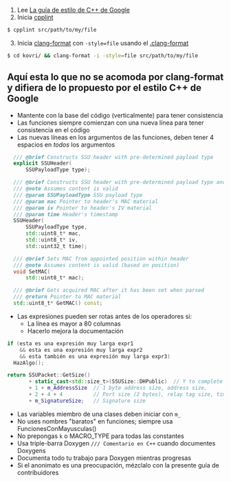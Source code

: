 1. Lee [La guía de estilo de C++ de Google](https://google.github.io/styleguide/cppguide.html)
2. Inicia [cpplint](https://pypi.python.org/pypi/cpplint/)
```bash
$ cpplint src/path/to/my/file
```
3. Inicia [clang-format](http://llvm.org/releases/3.8.0/tools/clang/docs/ClangFormat.html) con ```-style=file``` usando el [.clang-format](https://github.com/byterubpay/kovri/blob/master/.clang-format)
```bash
$ cd kovri/ && clang-format -i -style=file src/path/to/my/file
```

## Aquí esta lo que no se acomoda por clang-format y difiera de lo propuesto por el estilo C++ de Google

- Mantente con la base del código (verticalmente) para tener consistencia
- Las funciones siempre comienzan con una nueva línea para tener consistencia en el código
- Las nuevas líneas en los argumentos de las funciones, deben tener 4 espacios en *todos* los argumentos

```cpp
  /// @brief Constructs SSU header with pre-determined payload type
  explicit SSUHeader(
      SSUPayloadType type);

  /// @brief Constructs SSU header with pre-determined payload type and content
  /// @note Assumes content is valid
  /// @param SSUPayloadType SSU payload type
  /// @param mac Pointer to header's MAC material
  /// @param iv Pointer to header's IV material
  /// @param time Header's timestamp
  SSUHeader(
      SSUPayloadType type,
      std::uint8_t* mac,
      std::uint8_t* iv,
      std::uint32_t time);

  /// @brief Sets MAC from appointed position within header
  /// @note Assumes content is valid (based on position)
  void SetMAC(
      std::uint8_t* mac);

  /// @brief Gets acquired MAC after it has been set when parsed
  /// @return Pointer to MAC material
  std::uint8_t* GetMAC() const;
```

- Las expresiones pueden ser rotas antes de los operadores si:
  - La línea es mayor a 80 columnas
  - Hacerlo mejora la documentación

```cpp
if (esta es una expresión muy larga expr1
    && esta es una expresión muy larga expr2
    && esta también es una expresión muy larga expr3)
  HazAlgo();
```

```cpp
return SSUPacket::GetSize()
       + static_cast<std::size_t>(SSUSize::DHPublic)  // Y to complete the DH agreement
       + 1 + m_AddressSize  // 1 byte address size, address size,
       + 2 + 4 + 4          // Port size (2 bytes), relay tag size, time size
       + m_SignatureSize;   // Signature size
```

- Las variables miembro de una clases deben iniciar con ```m_```
- No uses nombres "baratos" en funciones; siempre usa FuncionesConMayusculas()
- No prepongas ```k```  o MACRO_TYPE para todas las constantes
- Usa triple-barra Doxygen ```/// Comentario en C++``` cuando documentes Doxygens
- Documenta todo tu trabajo para Doxygen mientras progresas
- Si el anonimato es una preocupación, mézclalo con la presente guía de contribuidores